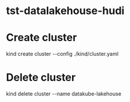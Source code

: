 # tst-datalakehouse-hudi



# Create cluster
kind create cluster --config ./kind/cluster.yaml

# Delete cluster
kind delete cluster --name datakube-lakehouse

